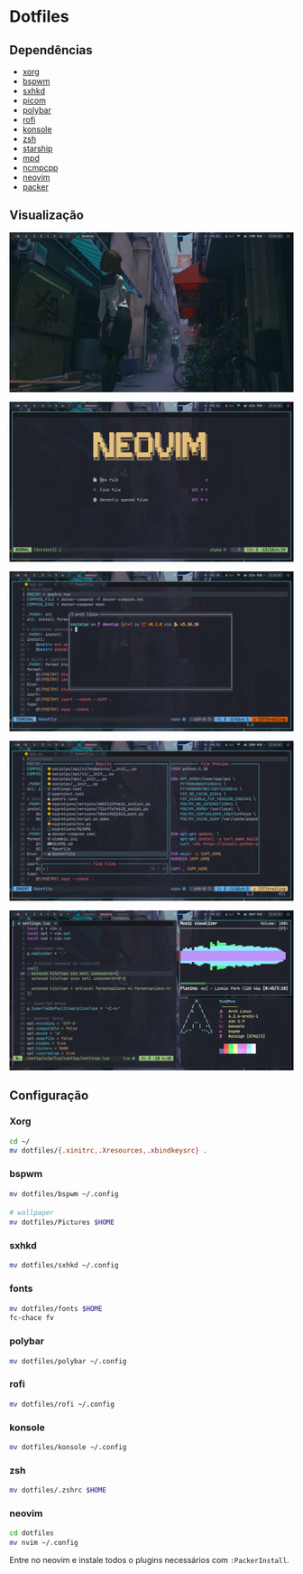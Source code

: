 # Dotfiles

## Dependências
- [xorg](https://wiki.archlinux.org/title/Xorg_(Portugu%C3%AAs))
- [bspwm](https://wiki.archlinux.org/title/Bspwm)
- [sxhkd](https://wiki.archlinux.org/title/Sxhkd)
- [picom](https://wiki.archlinux.org/title/Picom)
- [polybar](https://wiki.archlinux.org/title/Polybar)
- [rofi](https://wiki.archlinux.org/title/Rofi)
- [konsole](https://wiki.archlinux.org/title/Konsole)
- [zsh](https://wiki.archlinux.org/title/Zsh)
- [starship](https://www.spacex.com/vehicles/starship/)
- [mpd](https://wiki.archlinux.org/title/Music_Player_Daemon)
- [ncmpcpp](https://wiki.archlinux.org/title/Ncmpcpp)
- [neovim](https://wiki.archlinux.org/title/Neovim)
- [packer](https://github.com/wbthomason/packer.nvim)

## Visualização

![desktop](docs/desktop.png)

![desktop](docs/neovim-0.png)

![desktop](docs/neovim-1.png)

![desktop](docs/neovim-2.png)

![bspwm visualização](docs/bspwm.png)

## Configuração

### Xorg

```bash
cd ~/
mv dotfiles/{.xinitrc,.Xresources,.xbindkeysrc} .
```

### bspwm

```bash
mv dotfiles/bspwm ~/.config

# wallpaper
mv dotfiles/Pictures $HOME
```

### sxhkd
```bash
mv dotfiles/sxhkd ~/.config
```

### fonts
```bash
mv dotfiles/fonts $HOME
fc-chace fv
```

### polybar

```bash
mv dotfiles/polybar ~/.config
```

### rofi
```bash
mv dotfiles/rofi ~/.config
```

### konsole

```bash
mv dotfiles/konsole ~/.config
```

### zsh

```bash
mv dotfiles/.zshrc $HOME
```

### neovim

```bash
cd dotfiles
mv nvim ~/.config
```
Entre no neovim e instale todos o plugins necessários com `:PackerInstall`.
